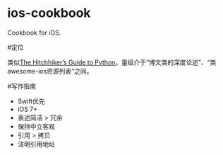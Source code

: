 # ios-cookbook

Cookbook for iOS.

#定位

类似[The Hitchhiker’s Guide to Python](http://docs.python-guide.org)。量级介于“博文类的深度论述”、“类awesome-ios资源列表”之间。

#写作指南

* Swift优先
* iOS 7+
* 表述简洁 > 冗余
* 保持中立客观
* 引用 > 拷贝
* 注明引用地址